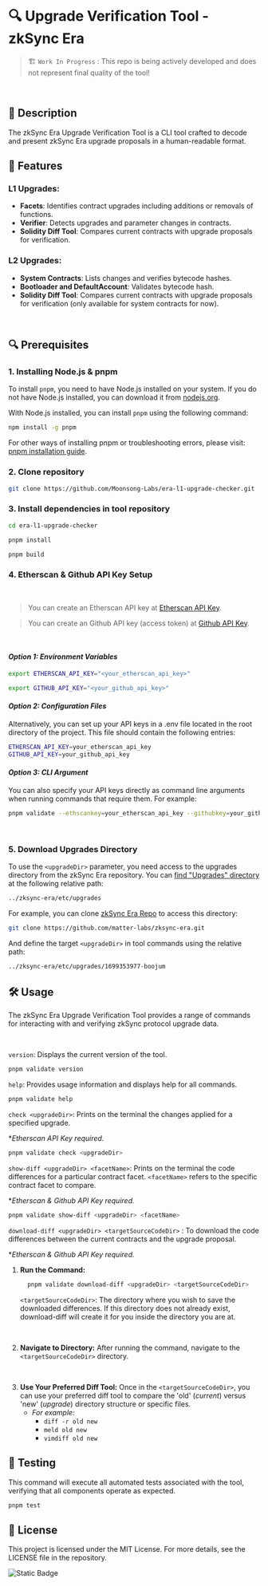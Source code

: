 # 🔍 Upgrade Verification Tool - zkSync Era

> 🏗️ `Work In Progress` : This repo is being actively developed and does not represent final quality of the tool!

<br>

## 📝 **Description**

The zkSync Era Upgrade Verification Tool is a CLI tool crafted to decode and present zkSync Era upgrade proposals in a human-readable format.

## 🌟 **Features**

### **L1 Upgrades:**
  - **Facets**: Identifies contract upgrades including additions or removals of functions.
  - **Verifier**: Detects upgrades and parameter changes in contracts.
  - **Solidity Diff Tool**: Compares current contracts with upgrade proposals for verification.

### **L2 Upgrades:**
  - **System Contracts**: Lists changes and verifies bytecode hashes.
  - **Bootloader and DefaultAccount**: Validates bytecode hash.
  - **Solidity Diff Tool**: Compares current contracts with upgrade proposals for verification (only available for system contracts for now).

<br>

## 🔍 **Prerequisites**

### **1. Installing Node.js & pnpm**

To install `pnpm`, you need to have Node.js installed on your system. If you do not have Node.js installed, you can download it from [nodejs.org](https://nodejs.org/).

With Node.js installed, you can install `pnpm` using the following command:

```bash
npm install -g pnpm
```

For other ways of installing pnpm or troubleshooting errors, please visit: [pnpm installation guide](https://pnpm.io/installation).


### **2. Clone repository**

```bash
git clone https://github.com/Moonsong-Labs/era-l1-upgrade-checker.git
```

### **3. Install dependencies in tool repository**

```bash
cd era-l1-upgrade-checker
```

```bash
pnpm install
```

```bash
pnpm build
```

### **4. Etherscan & Github API Key Setup**
<br>

>You can create an Etherscan API key at [Etherscan API Key](https://docs.etherscan.io/getting-started/viewing-api-usage-statistics).

> You can create an Github API key (access token) at [Github API Key](https://github.com/settings/tokens).

<br>

#### ***Option 1: Environment Variables***

```bash
export ETHERSCAN_API_KEY="<your_etherscan_api_key>"
```
```bash
export GITHUB_API_KEY="<your_github_api_key>"
```

#### ***Option 2: Configuration Files***

Alternatively, you can set up your API keys in a .env file located in the root directory of the project. This file should contain the following entries:

```bash
ETHERSCAN_API_KEY=your_etherscan_api_key
GITHUB_API_KEY=your_github_api_key
```

#### ***Option 3: CLI Argument***

 You can also specify your API keys directly as command line arguments when running commands that require them. For example:

```bash
pnpm validate --ethscankey=your_etherscan_api_key --githubkey=your_github_api_key
```
<br>

### **5. Download Upgrades Directory**

To use the `<upgradeDir>` parameter, you need access to the upgrades directory from the zkSync Era repository. You can [find "Upgrades" directory](https://github.com/matter-labs/zksync-era/tree/main/etc/upgrades) at the following relative path:

```bash
../zksync-era/etc/upgrades
````

For example, you can clone [zkSync Era Repo](https://docs.etherscan.io/getting-started/viewing-api-usage-statistics) to access this directory: 

```bash
git clone https://github.com/matter-labs/zksync-era.git
```

And define the target `<upgradeDir>` in tool commands using the relative path:

```bash
../zksync-era/etc/upgrades/1699353977-boojum
````


## 🛠️ **Usage**
The zkSync Era Upgrade Verification Tool provides a range of commands for interacting with and verifying zkSync protocol upgrade data.

<br>

`version`: Displays the current version of the tool.

```bash
pnpm validate version
```

`help`: Provides usage information and displays help for all commands.

```bash
pnpm validate help
```

`check <upgradeDir>`: Prints on the terminal the changes applied for a specified upgrade. 

**Etherscan API Key required.*

```bash
pnpm validate check <upgradeDir>
```

`show-diff <upgradeDir> <facetName>`: Prints on the terminal the code differences for a particular contract facet. `<facetName>` refers to the specific contract facet to compare.

 **Etherscan & Github API Key required.*

```bash
pnpm validate show-diff <upgradeDir> <facetName>
```

`download-diff <upgradeDir> <targetSourceCodeDir>` : To download the code differences between the current contracts and the upgrade proposal.

 **Etherscan & Github API  Key required.*

1. **Run the Command:**
    ```bash
      pnpm validate download-diff <upgradeDir> <targetSourceCodeDir>
    ```
    `<targetSourceCodeDir>`: The directory where you wish to save the downloaded differences. If this directory does not already exist, download-diff will create it for you inside the directory you are at. 

<br>

2. **Navigate to Directory:** After running the command, navigate to the `<targetSourceCodeDir>` directory.

<br>

3. **Use Your Preferred Diff Tool:** Once in the `<targetSourceCodeDir>`, you can use your preferred diff tool to compare the 'old' (*current*) versus 'new'  (*upgrade*) directory structure or specific files.
    - *For example:* 
        - ```diff -r old new```
        - ```meld old new```
        - ```vimdiff old new```


## 🧪 Testing

This command will execute all automated tests associated with the tool, verifying that all components operate as expected.

```bash
pnpm test
```
## 📄 **License**

This project is licensed under the MIT License. For more details, see the LICENSE file in the repository.

 ![Static Badge](https://img.shields.io/badge/zkZync_Era_upgrade_verification_tool%20-%20black?style=for-the-badge&label=moonsong%20labs)                                                                               